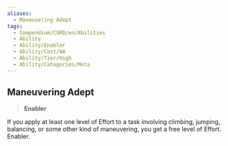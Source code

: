 ```yaml
---
aliases:
  - Maneuvering Adept
tags:
  - Compendium/CSRD/en/Abilities
  - Ability
  - Ability/Enabler
  - Ability/Cost/NA
  - Ability/Tier/High
  - Ability/Categories/Meta
---
```

  
    
## Maneuvering Adept    
>**Enabler**  
    
If you apply at least one level of Effort to a task involving climbing, jumping, balancing, or some other kind of maneuvering, you get a free level of Effort. Enabler.